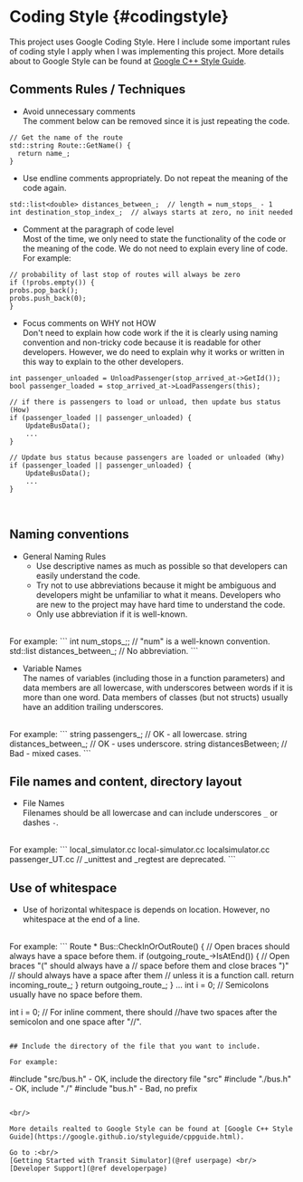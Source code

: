 Coding Style {#codingstyle}
===========

This project uses Google Coding Style. Here I include some important rules of coding style I apply when I was implementing this project. More details about to Google Style can be found at [Google C++ Style Guide](https://google.github.io/styleguide/cppguide.html).

## Comments Rules / Techniques
* Avoid unnecessary comments <br/>
The comment below can be removed since it is just repeating the code.
```
// Get the name of the route
std::string Route::GetName() {
  return name_;
}
```

* Use endline comments appropriately. Do not repeat the meaning of the code again.
```
std::list<double> distances_between_;  // length = num_stops_ - 1
int destination_stop_index_;  // always starts at zero, no init needed
```

* Comment at the paragraph of code level <br/>
Most of the time, we only need to state the functionality of the code or the meaning of the code. We do not need to explain every line of code. <br/>
For example: <br/>
```
// probability of last stop of routes will always be zero
if (!probs.empty()) {
probs.pop_back();
probs.push_back(0);
}
```

* Focus comments on WHY not HOW <br/>
Don't need to explain how code work if the it is clearly using naming convention
and non-tricky code because it is readable for other developers. However, we
do need to explain why it works or written in this way to explain to the other developers.
```
int passenger_unloaded = UnloadPassenger(stop_arrived_at->GetId());
bool passenger_loaded = stop_arrived_at->LoadPassengers(this);

// if there is passengers to load or unload, then update bus status (How) 
if (passenger_loaded || passenger_unloaded) {
    UpdateBusData();
    ...
}

// Update bus status because passengers are loaded or unloaded (Why) 
if (passenger_loaded || passenger_unloaded) {
    UpdateBusData();
    ...
}
```
<br/>

## Naming conventions
* General Naming Rules <br/>
  * Use descriptive names as much as possible so that developers can easily 
    understand the code.
  * Try not to use abbreviations because it might be ambiguous and developers might be unfamiliar to what it means.
    Developers who are new to the project may have hard time to understand the code.
  * Only use abbreviation if it is well-known. 
<br/>
For example:
```
int num_stops_;;  // "num" is a well-known convention.
std::list<double> distances_between_;  // No abbreviation.
```

* Variable Names <br/>
The names of variables (including those in a function parameters) and data members are all
lowercase, with underscores between words if it is more than one word. Data members of classes
(but not structs) usually have an addition trailing underscores.
<br/>
For example:
```
string passengers_;   // OK - all lowercase.
string distances_between_;  // OK - uses underscore.
string distancesBetween;   // Bad - mixed cases.
```
<br/>

## File names and content, directory layout
* File Names <br/>
Filenames should be all lowercase and can include underscores `_` or dashes `-`.
<br/>
For example:
```
local_simulator.cc
local-simulator.cc
localsimulator.cc
passenger_UT.cc // _unittest and _regtest are deprecated.
```
<br/>

## Use of whitespace

* Use of horizontal whitespace is depends on location. However, no whitespace at the end of a line.
<br/>
For example:
```
Route * Bus::CheckInOrOutRoute() { // Open braces should always have a space before them. 
  if (outgoing_route_->IsAtEnd()) {  // Open braces "(" should always have a 
                                     // space before them and close braces ")"
                                     // should always have a space after them 
                                     // unless it is a function call. 
    return incoming_route_;
  }
  return outgoing_route_;
}
  ...
int i = 0;  // Semicolons usually have no space before them.

int i = 0;  // For inline comment, there should 
            //have two spaces after the semicolon and one space after "//". 
```

## Include the directory of the file that you want to include.

For example:
```
#include "src/bus.h"  - OK, include the directory file "src"
#include "./bus.h"  - OK, include "./"
#include "bus.h"  - Bad, no prefix
```

<br/>

More details realted to Google Style can be found at [Google C++ Style Guide](https://google.github.io/styleguide/cppguide.html).

Go to :<br/>
[Getting Started with Transit Simulator](@ref userpage) <br/>
[Developer Support](@ref developerpage)
